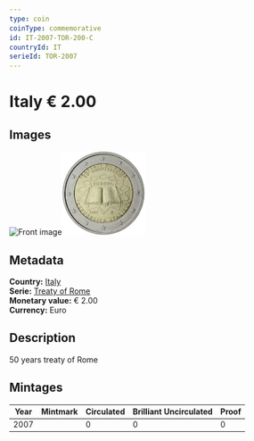 ```yaml
---
type: coin
coinType: commemorative
id: IT-2007-TOR-200-C
countryId: IT
serieId: TOR-2007
---
```


# Italy € 2.00

## Images

<img src="../../Images/common-2007-200.png" height="150" alt="Front image"><img src="Images/IT-2007-200.webp" height="150" alt="Back image">

## Metadata

**Country:** [Italy](../../Countries/Italy/index.md)\
**Serie:** [Treaty of Rome](index.md)\
**Monetary value:** € 2.00\
**Currency:** Euro

## Description

50 years treaty of Rome

## Mintages

| Year | Mintmark | Circulated | Brilliant Uncirculated | Proof |
| ---- | -------- | ---------- | ---------------------- | ----- |
| 2007 |  | 0| 0 | 0 |
